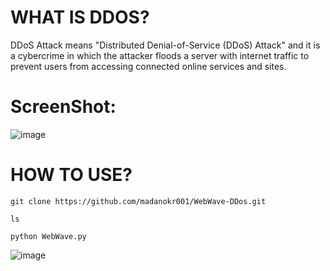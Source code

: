 # WHAT IS DDOS?

DDoS Attack means "Distributed Denial-of-Service (DDoS) Attack" and it is a cybercrime in which the attacker floods a server with internet traffic to prevent users from accessing connected online services and sites.

# ScreenShot:
![image](https://github.com/user-attachments/assets/bd3aba6e-69c7-4129-999d-b685bb74a6ee)

# 
# HOW TO USE?
```
git clone https://github.com/madanokr001/WebWave-DDos.git
```
```
ls
```
```
python WebWave.py
```

![image](https://github.com/user-attachments/assets/75391c88-060d-402e-a1a8-437cf5ea28d1)
